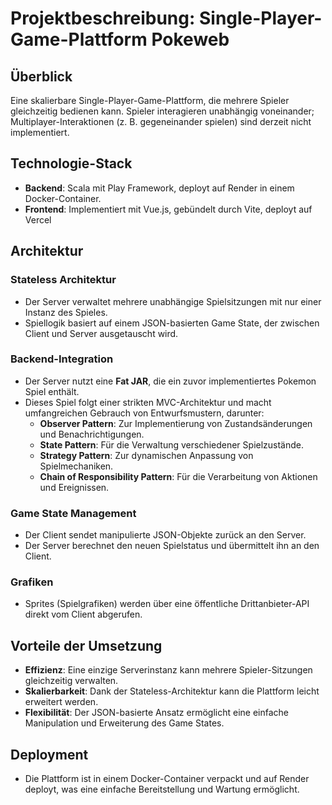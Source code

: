 # Projektbeschreibung: Single-Player-Game-Plattform Pokeweb

## Überblick
Eine skalierbare Single-Player-Game-Plattform, die mehrere Spieler gleichzeitig bedienen kann. Spieler interagieren unabhängig voneinander; Multiplayer-Interaktionen (z. B. gegeneinander spielen) sind derzeit nicht implementiert.

## Technologie-Stack
- **Backend**: Scala mit Play Framework, deployt auf Render in einem Docker-Container.
- **Frontend**: Implementiert mit Vue.js, gebündelt durch Vite, deployt auf Vercel

## Architektur
### Stateless Architektur
- Der Server verwaltet mehrere unabhängige Spielsitzungen mit nur einer Instanz des Spieles.
- Spiellogik basiert auf einem JSON-basierten Game State, der zwischen Client und Server ausgetauscht wird.

### Backend-Integration
- Der Server nutzt eine **Fat JAR**, die ein zuvor implementiertes Pokemon Spiel enthält.
- Dieses Spiel folgt einer strikten MVC-Architektur und macht umfangreichen Gebrauch von Entwurfsmustern, darunter:
  - **Observer Pattern**: Zur Implementierung von Zustandsänderungen und Benachrichtigungen.
  - **State Pattern**: Für die Verwaltung verschiedener Spielzustände.
  - **Strategy Pattern**: Zur dynamischen Anpassung von Spielmechaniken.
  - **Chain of Responsibility Pattern**: Für die Verarbeitung von Aktionen und Ereignissen.

### Game State Management
- Der Client sendet manipulierte JSON-Objekte zurück an den Server.
- Der Server berechnet den neuen Spielstatus und übermittelt ihn an den Client.

### Grafiken
- Sprites (Spielgrafiken) werden über eine öffentliche Drittanbieter-API direkt vom Client abgerufen.

## Vorteile der Umsetzung
- **Effizienz**: Eine einzige Serverinstanz kann mehrere Spieler-Sitzungen gleichzeitig verwalten.
- **Skalierbarkeit**: Dank der Stateless-Architektur kann die Plattform leicht erweitert werden.
- **Flexibilität**: Der JSON-basierte Ansatz ermöglicht eine einfache Manipulation und Erweiterung des Game States.

## Deployment
- Die Plattform ist in einem Docker-Container verpackt und auf Render deployt, was eine einfache Bereitstellung und Wartung ermöglicht.
